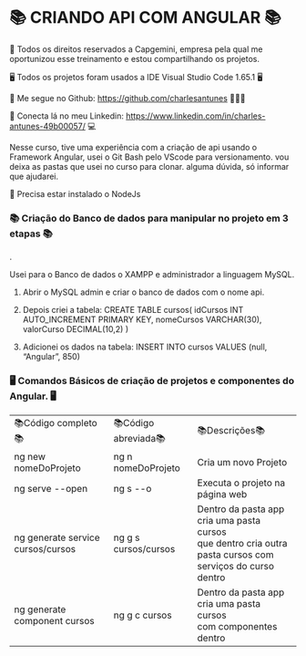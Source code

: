 <h1>📚 CRIANDO API COM ANGULAR 📚</h1>
 

🌟 Todos os direitos reservados a Capgemini, empresa pela qual me oportunizou esse treinamento e estou compartilhando os projetos.

🖥️ Todos os projetos foram usados a IDE Visual Studio Code 1.65.1 🖥️

🔖 Me segue no Github: https://github.com/charlesantunes 👨🏻‍💻

🔖 Conecta lá no meu Linkedin: https://www.linkedin.com/in/charles-antunes-49b00057/ 💻

Nesse curso, tive uma experiência com a criação de api usando o Framework Angular, usei o Git Bash pelo VScode para versionamento. vou deixa as pastas que usei no curso para clonar. alguma dúvida, só informar que ajudarei.

🌟 Precisa estar instalado o NodeJs

<h3>📚 Criação do Banco de dados para manipular no projeto em 3 etapas 📚</h3>.

Usei para o Banco de dados o XAMPP e administrador a linguagem MySQL.
1. Abrir o MySQL admin e criar o banco de dados com o nome api.

2.	Depois criei a tabela: 
CREATE TABLE cursos(
idCursos INT AUTO_INCREMENT PRIMARY KEY,
nomeCursos VARCHAR(30),
valorCurso DECIMAL(10,2)
)

3.	Adicionei os dados na tabela:
INSERT INTO cursos VALUES (null, “Angular”, 850)

<h3>🖥️ Comandos Básicos de criação de projetos e componentes do Angular. 🖥️</h3>

<table>
 <tr> 
   <td>📚Código completo📚</td>
   <td>📚Código abreviada📚</td>
   <td>📚Descrições📚</td>
 </tr> 
 <tr>
   <td>ng new nomeDoProjeto</td>
   <td>ng n nomeDoProjeto</td>
   <td>Cria um novo Projeto</td>
 </tr>
 <tr>
   <td>ng serve --open</td>
   <td>ng s --o</td>     
   <td>Executa o projeto na página web</td>
 </tr>
 <tr>
   <td>ng generate service cursos/cursos</td>
   <td>ng g s cursos/cursos</td>     
   <td>Dentro da pasta app cria uma pasta cursos
    <br \>que dentro cria outra pasta cursos com<br \>serviços
    do curso dentro </td>
 </tr>
 <tr>
   <td>ng generate component cursos</td>
   <td>ng g c cursos</td>     
   <td>Dentro da pasta app cria uma pasta cursos
    <br \>com componentes dentro</td>
 </tr> 
</table>
